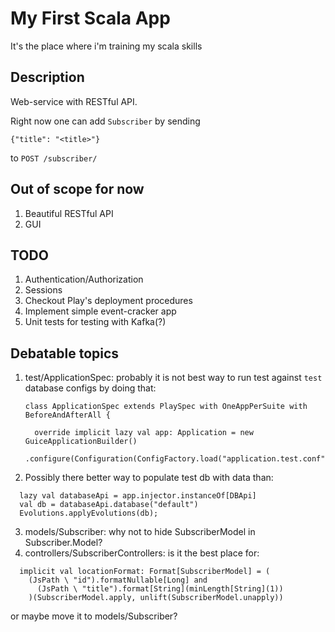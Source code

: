 My First Scala App
==================

It's the place where i'm training my scala skills

Description
-----------

Web-service with RESTful API.

Right now one can add `Subscriber` by sending

```
{"title": "<title>"}
```

to `POST /subscriber/`

Out of scope for now
--------------------
1. Beautiful RESTful API
2. GUI

TODO
----
1. Authentication/Authorization
2. Sessions
3. Checkout Play's deployment procedures
4. Implement simple event-cracker app
5. Unit tests for testing with Kafka(?)

Debatable topics
----------------
1. test/ApplicationSpec: probably it is not best way to run test against `test` database configs by doing that:
   ```
   class ApplicationSpec extends PlaySpec with OneAppPerSuite with BeforeAndAfterAll {
   
     override implicit lazy val app: Application = new GuiceApplicationBuilder()
         .configure(Configuration(ConfigFactory.load("application.test.conf"))).build()
   ```
2. Possibly there better way to populate test db with data than:
```
  lazy val databaseApi = app.injector.instanceOf[DBApi]
  val db = databaseApi.database("default")
  Evolutions.applyEvolutions(db);
```
3. models/Subscriber: why not to hide SubscriberModel in Subscriber.Model?
4. controllers/SubscriberControllers: is it the best place for:
```
  implicit val locationFormat: Format[SubscriberModel] = (
    (JsPath \ "id").formatNullable[Long] and
      (JsPath \ "title").format[String](minLength[String](1))
    )(SubscriberModel.apply, unlift(SubscriberModel.unapply))
```
or maybe move it to models/Subscriber?
